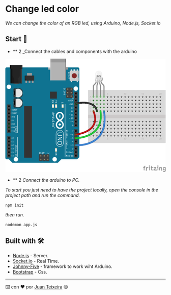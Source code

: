 # Change led color

_We can change the color of an RGB led, using Arduino, Node.js, Socket.io_

## Start 🚀

* ** 2 _Connect the cables and components with the arduino

![Scheme](led-rgb.png)

* ** 2 _Connect the arduino to PC._

_To start you just need to have the project locally, open the console in the project path and run the command._

```
npm init 
```

_then run._

```
nodemon app.js 
```

## Built with 🛠️

* [Node.js](https://nodejs.org/es/) - Server.
* [Socket.io](https://socket.io/) - Real Time.
* [Johnny-Five](http://johnny-five.io/) - framework to work wiht Arduino.
* [Bootstrap](https://getbootstrap.com/) - Css.


---
⌨️ con ❤️ por [Juan Teixeira](https://github.com/JuanTeix) 😊